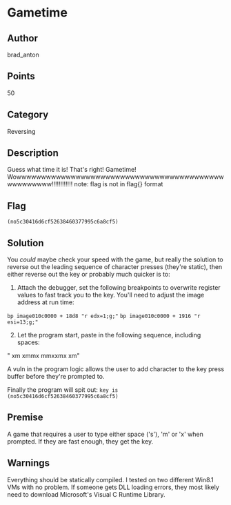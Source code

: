 # Gametime
## Author
brad_anton
## Points
50
## Category
Reversing
## Description
Guess what time it is! That's right! Gametime! Wowwwwwwwwwwwwwwwwwwwwwwwwwwwwwwwwwwwwwwwwwwwwwwwwwww!!!!!!!!!!!!
note: flag is not in flag{} format
## Flag
`(no5c30416d6cf52638460377995c6a8cf5)`
## Solution
You *could* maybe check your speed with the game, but really the solution to reverse out the leading sequence of character presses (they're static), then either reverse out the key or probably much quicker is to:

1. Attach the debugger, set the following breakpoints to overwrite register values to fast track you to the key. You'll need to adjust the image address at run time:

`bp image010c0000 + 18d8 "r edx=1;g;"`
`bp image010c0000 + 1916 "r esi=13;g;"`

2. Let the program start, paste in the following sequence, including spaces: 

" xm xmmx mmxxmx  xm"

A vuln in the program logic allows the user to add character to the key press buffer before they're prompted to. 

Finally the program will spit out:
`key is  (no5c30416d6cf52638460377995c6a8cf5)`
## Premise
A game that requires a user to type either space ('s'), 'm' or 'x' when prompted. If they are fast enough, they get the key. 
## Warnings
Everything should be statically compiled. I tested on two different  Win8.1 VMs with no problem. If someone gets DLL loading errors, they most likely need to download Microsoft's Visual C Runtime Library. 